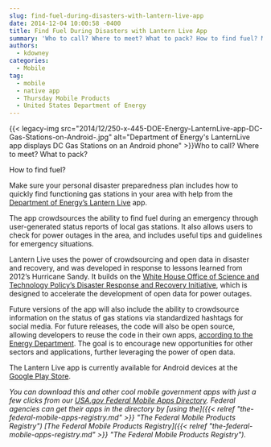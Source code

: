 ```yaml
---
slug: find-fuel-during-disasters-with-lantern-live-app
date: 2014-12-04 10:00:58 -0400
title: Find Fuel During Disasters with Lantern Live App
summary: 'Who to call? Where to meet? What to pack? How to find fuel? Make sure your personal disaster preparedness plan includes how to quickly find functioning gas stations in your area with help from the Department of Energy&rsquo;s Lantern'
authors:
  - kdowney
categories:
  - Mobile
tag:
  - mobile
  - native app
  - Thursday Mobile Products
  - United States Department of Energy
---
```


{{< legacy-img src="2014/12/250-x-445-DOE-Energy-LanternLive-app-DC-Gas-Stations-on-Android-.jpg" alt="Department of Energy's LanternLive app displays DC Gas Stations on an Android phone" >}}Who to call? Where to meet? What to pack?

How to find fuel?

Make sure your personal disaster preparedness plan includes how to quickly find functioning gas stations in your area with help from the [Department of Energy’s Lantern Live](http://energy.gov/articles/energy-department-launches-mobile-app-energy-emergencies) app.

The app crowdsources the ability to find fuel during an emergency through user-generated status reports of local gas stations. It also allows users to check for power outages in the area, and includes useful tips and guidelines for emergency situations.

Lantern Live uses the power of crowdsourcing and open data in disaster and recovery, and was developed in response to lessons learned from 2012’s Hurricane Sandy. It builds on the [White House Office of Science and Technology Policy’s Disaster Response and Recovery Initiative](http://www.whitehouse.gov/administration/eop/ostp/initiatives#Openness), which is designed to accelerate the development of open data for power outages.

Future versions of the app will also include the ability to crowdsource information on the status of gas stations via standardized hashtags for social media. For future releases, the code will also be open source, allowing developers to reuse the code in their own apps, [according to the Energy Department](http://www.energy.gov/articles/energy-department-launches-mobile-app-energy-emergencies). The goal is to encourage new opportunities for other sectors and applications, further leveraging the power of open data.

The Lantern Live app is currently available for Android devices at the [Google Play Store](https://play.google.com/store/apps/details?id=gov.doe.lanternlive).

_You can download this and other cool mobile government apps with just a few clicks from our [USA.gov Federal Mobile Apps Directory](http://www.usa.gov/mobileapps.shtml). Federal agencies can get their apps in the directory by [using the]({{< relref "the-federal-mobile-apps-registry.md" >}} "The Federal Mobile Products Registry") [The Federal Mobile Products Registry]({{< relref "the-federal-mobile-apps-registry.md" >}} "The Federal Mobile Products Registry")._